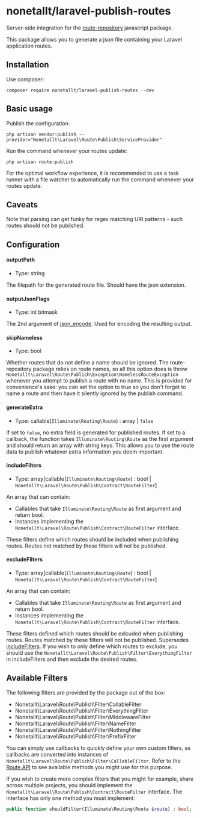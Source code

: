 # nonetallt/laravel-publish-routes

Server-side integration for the [route-repository](https://github.com/nonetallt/route-repository) javascript package.

This package allows you to generate a json file containing your Laravel application routes.

## Installation

Use composer:

```
composer require nonetallt/laravel-publish-routes --dev
```

## Basic usage

Publish the configuration:

```
php artisan vendor:publish --provider="Nonetallt\Laravel\Route\Publish\ServiceProvider"
```

Run the command whenever your routes update:

```
php artisan route:publish
```

For the optimal workflow experience, it is recommended to use a task runner with a file watcher to automatically run the command whenever your routes update.


## Caveats

Note that parsing can get funky for regex matching URI patterns - such routes should not be published.

## Configuration

#### outputPath

- Type: string

The filepath for the generated route file. Should have the json extension.

#### outputJsonFlags

- Type: int bitmask

The 2nd argument of [json_encode](https://www.php.net/manual/en/function.json-encode.php). Used for encoding the resulting output.

#### skipNameless

- Type: bool

Whether routes that do not define a name should be ignored. The route-repository package relies on route names, so all this option does is throw `Nonetallt\Laravel\Route\Publish\Exception\NamelessRouteException` whenever you attempt to publish a route with no name. This is provided for convenience's sake: you can set the option to true so you don't forget to name a route and then have it silently ignored by the publish command.

#### generateExtra

- Type: callable(`Illuminate\Routing\Route`) : array | `false`

If set to `false`, no extra field is generated for published routes. If set to a callback, the function takes `Illuminate\Routing\Route` as the first argument and should return an array with string keys. This allows you to use the route data to publish whatever extra information you deem important.


#### includeFilters

- Type: array[callable(`Illuminate\Routing\Route`) : bool | `Nonetallt\Laravel\Route\Publish\Contract\RouteFilter`]

An array that can contain:

- Callables that take `Illuminate\Routing\Route` as first argument and return bool.
- Instances implementing the `Nonetallt\Laravel\Route\Publish\Contract\RouteFilter` interface.

These filters define which routes should be included when publishing routes. Routes not matched by these filters will not be published.

#### excludeFilters

- Type: array[callable(`Illuminate\Routing\Route`) : bool | `Nonetallt\Laravel\Route\Publish\Contract\RouteFilter`]

An array that can contain:

- Callables that take `Illuminate\Routing\Route` as first argument and return bool.
- Instances implementing the `Nonetallt\Laravel\Route\Publish\Contract\RouteFilter` interface.

These filters defined which routes should be exlcuded when publishing routes. Routes matched by these filters will not be published. Supersedes [includeFilters](#includeFilters). If you wish to only define which routes to exclude, you should use the `Nonetallt\Laravel\Route\Publish\Filter\EverythingFilter` in includeFilters and then exclude the desired routes.

## Available Filters

The following filters are provided by the package out of the box:

- Nonetallt\Laravel\Route\Publish\Filter\CallableFilter
- Nonetallt\Laravel\Route\Publish\Filter\EverythingFilter
- Nonetallt\Laravel\Route\Publish\Filter\MiddlewareFilter
- Nonetallt\Laravel\Route\Publish\Filter\NameFilter
- Nonetallt\Laravel\Route\Publish\Filter\NothingFilter
- Nonetallt\Laravel\Route\Publish\Filter\PrefixFilter

You can simply use callbacks to quickly define your own custom filters, as callbacks are converted into instances of `Nonetallt\Laravel\Route\Publish\Filter\CallableFilter`. Refer to the [Route API](https://laravel.com/api/8.x/Illuminate/Routing/Route.html) to see available methods you might use for this purpose.

If you wish to create more complex filters that you might for example, share across multiple projects, you should implement the `Nonetallt\Laravel\Route\Publish\Contract\RouteFilter` interface. The interface has only one method you must implement:

```php
public function shouldFilter(Illuminate\Routing\Route $route) : bool;
```
